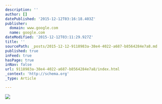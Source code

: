 ```yaml
---
description: ''
author: []
datePublished: '2015-12-12T03:16:18.403Z'
publisher:
  domain: www.google.com
  name: google.com
dateModified: '2015-12-12T03:11:29.927Z'
title: ''
sourcePath: _posts/2015-12-12-9118983a-38e4-4022-a687-b8564284e7a8.md
published: true
inFeed: true
hasPage: true
inNav: false
url: 9118983a-38e4-4022-a687-b8564284e7a8/index.html
_context: 'http://schema.org'
_type: Article

---
```

![](https://i.ytimg.com/vi/UBim_WlvSpc/hqdefault.jpg)